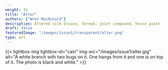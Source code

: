 ```yaml
---
weight: 31
title: "Alter"
authors: ["Wren MacDonald"]
description: Altered silk blouse, thread, joint compound, house paint
draft: false
featuredImage: "/images/issue1/transparent/alter.png"
type: art
---
```


{{< lightbox-img lightbox-id="cain" img-src="/images/issue1/alter.jpg" alt="A white branch with two bugs on it. One hangs from it and one is on top of it. The photo is black and white." >}}